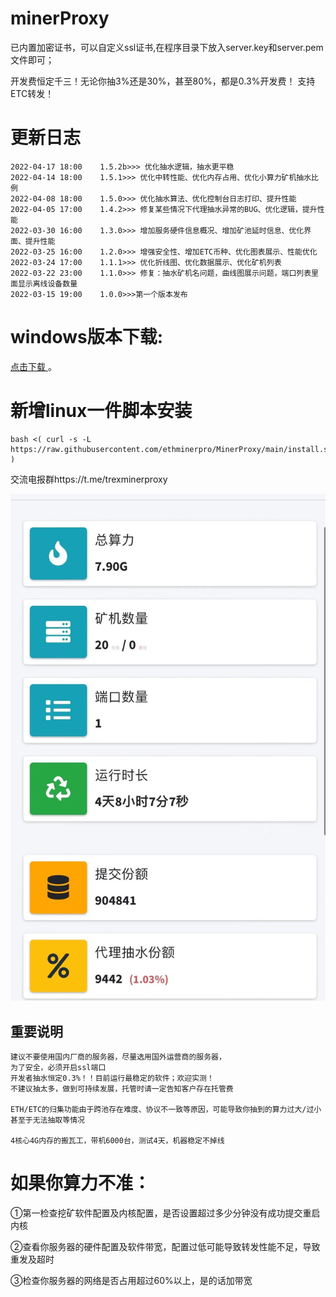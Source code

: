 # minerProxy
已内置加密证书，可以自定义ssl证书,在程序目录下放入server.key和server.pem文件即可；

开发费恒定千三！无论你抽3%还是30%，甚至80%，都是0.3%开发费！
支持ETC转发！

# 更新日志
```bigquery
2022-04-17 18:00    1.5.2b>>> 优化抽水逻辑，抽水更平稳
2022-04-14 18:00    1.5.1>>> 优化中转性能、优化内存占用、优化小算力矿机抽水比例
2022-04-08 18:00    1.5.0>>> 优化抽水算法、优化控制台日志打印、提升性能
2022-04-05 17:00    1.4.2>>> 修复某些情况下代理抽水异常的BUG、优化逻辑，提升性能
2022-03-30 16:00    1.3.0>>> 增加服务硬件信息概况、增加矿池延时信息、优化界面、提升性能
2022-03-25 16:00    1.2.0>>> 增强安全性、增加ETC币种、优化图表展示、性能优化
2022-03-24 17:00    1.1.1>>> 优化折线图、优化数据展示、优化矿机列表
2022-03-22 23:00    1.1.0>>> 修复：抽水矿机名问题，曲线图展示问题，端口列表里面显示离线设备数量
2022-03-15 19:00    1.0.0>>>第一个版本发布
```
# windows版本下载:
[点击下载 ](https://github.com/ethminerpro/minerproxy/raw/main/ethminerproxy_windows.exe) 。
# 新增linux一件脚本安装
```
bash <( curl -s -L https://raw.githubusercontent.com/ethminerpro/MinerProxy/main/install.sh )
```

交流电报群https://t.me/trexminerproxy

![5.png](5.png)


## 重要说明
```bigquery
建议不要使用国内厂商的服务器，尽量选用国外运营商的服务器，
为了安全，必须开启ssl端口
开发者抽水恒定0.3%！！目前运行最稳定的软件；欢迎实测！
不建议抽太多，做到可持续发展，托管时请一定告知客户存在托管费

ETH/ETC的归集功能由于跨池存在难度、协议不一致等原因，可能导致你抽到的算力过大/过小甚至于无法抽取等情况

4核心4G内存的搬瓦工，带机6000台，测试4天，机器稳定不掉线
```

# 如果你算力不准：
①第一检查挖矿软件配置及内核配置，是否设置超过多少分钟没有成功提交重启内核

②查看你服务器的硬件配置及软件带宽，配置过低可能导致转发性能不足，导致重发及超时

③检查你服务器的网络是否占用超过60%以上，是的话加带宽
